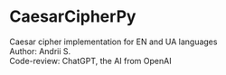 # CaesarCipherPy
Caesar cipher implementation for EN and UA languages  
Author: Andrii S.  
Code-review: ChatGPT, the AI from OpenAI  
